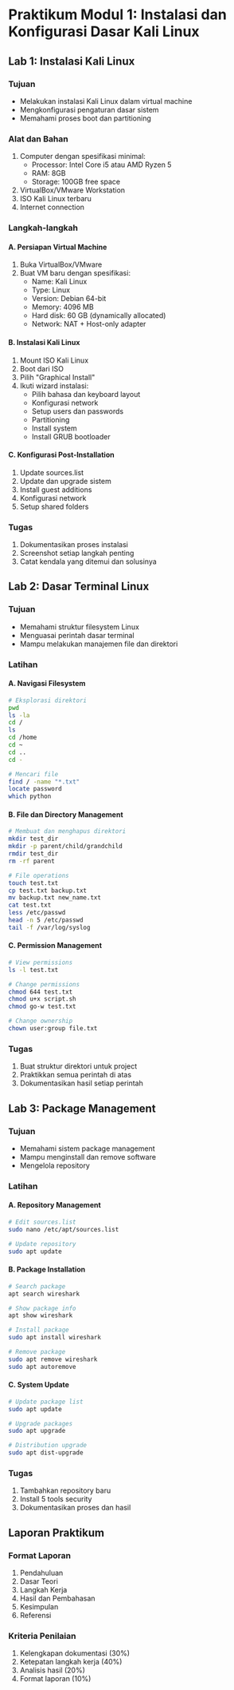 # Praktikum Modul 1: Instalasi dan Konfigurasi Dasar Kali Linux

## Lab 1: Instalasi Kali Linux

### Tujuan
- Melakukan instalasi Kali Linux dalam virtual machine
- Mengkonfigurasi pengaturan dasar sistem
- Memahami proses boot dan partitioning

### Alat dan Bahan
1. Computer dengan spesifikasi minimal:
   - Processor: Intel Core i5 atau AMD Ryzen 5
   - RAM: 8GB
   - Storage: 100GB free space
2. VirtualBox/VMware Workstation
3. ISO Kali Linux terbaru
4. Internet connection

### Langkah-langkah

#### A. Persiapan Virtual Machine
1. Buka VirtualBox/VMware
2. Buat VM baru dengan spesifikasi:
   - Name: Kali Linux
   - Type: Linux
   - Version: Debian 64-bit
   - Memory: 4096 MB
   - Hard disk: 60 GB (dynamically allocated)
   - Network: NAT + Host-only adapter

#### B. Instalasi Kali Linux
1. Mount ISO Kali Linux
2. Boot dari ISO
3. Pilih "Graphical Install"
4. Ikuti wizard instalasi:
   - Pilih bahasa dan keyboard layout
   - Konfigurasi network
   - Setup users dan passwords
   - Partitioning
   - Install system
   - Install GRUB bootloader

#### C. Konfigurasi Post-Installation
1. Update sources.list
2. Update dan upgrade sistem
3. Install guest additions
4. Konfigurasi network
5. Setup shared folders

### Tugas
1. Dokumentasikan proses instalasi
2. Screenshot setiap langkah penting
3. Catat kendala yang ditemui dan solusinya

## Lab 2: Dasar Terminal Linux

### Tujuan
- Memahami struktur filesystem Linux
- Menguasai perintah dasar terminal
- Mampu melakukan manajemen file dan direktori

### Latihan

#### A. Navigasi Filesystem
```bash
# Eksplorasi direktori
pwd
ls -la
cd /
ls
cd /home
cd ~
cd ..
cd -

# Mencari file
find / -name "*.txt"
locate password
which python
```

#### B. File dan Directory Management
```bash
# Membuat dan menghapus direktori
mkdir test_dir
mkdir -p parent/child/grandchild
rmdir test_dir
rm -rf parent

# File operations
touch test.txt
cp test.txt backup.txt
mv backup.txt new_name.txt
cat test.txt
less /etc/passwd
head -n 5 /etc/passwd
tail -f /var/log/syslog
```

#### C. Permission Management
```bash
# View permissions
ls -l test.txt

# Change permissions
chmod 644 test.txt
chmod u+x script.sh
chmod go-w test.txt

# Change ownership
chown user:group file.txt
```

### Tugas
1. Buat struktur direktori untuk project
2. Praktikkan semua perintah di atas
3. Dokumentasikan hasil setiap perintah

## Lab 3: Package Management

### Tujuan
- Memahami sistem package management
- Mampu menginstall dan remove software
- Mengelola repository

### Latihan

#### A. Repository Management
```bash
# Edit sources.list
sudo nano /etc/apt/sources.list

# Update repository
sudo apt update
```

#### B. Package Installation
```bash
# Search package
apt search wireshark

# Show package info
apt show wireshark

# Install package
sudo apt install wireshark

# Remove package
sudo apt remove wireshark
sudo apt autoremove
```

#### C. System Update
```bash
# Update package list
sudo apt update

# Upgrade packages
sudo apt upgrade

# Distribution upgrade
sudo apt dist-upgrade
```

### Tugas
1. Tambahkan repository baru
2. Install 5 tools security
3. Dokumentasikan proses dan hasil

## Laporan Praktikum

### Format Laporan
1. Pendahuluan
2. Dasar Teori
3. Langkah Kerja
4. Hasil dan Pembahasan
5. Kesimpulan
6. Referensi

### Kriteria Penilaian
1. Kelengkapan dokumentasi (30%)
2. Ketepatan langkah kerja (40%)
3. Analisis hasil (20%)
4. Format laporan (10%)
